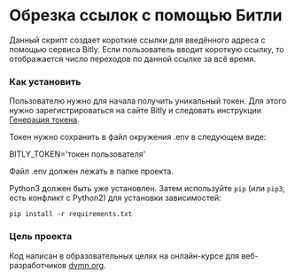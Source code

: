 # Обрезка ссылок с помощью Битли

Данный скрипт создает короткие ссылки для введённого адреса с помощью сервиса Bitly.
Если пользователь вводит короткую ссылку, то отображается число переходов по данной ссылке за всё время.

### Как установить

Пользователю нужно для начала получить уникальный токен. 
Для этого нужно зарегистрироваться на сайте Bitly и следовать инструкции [Генерация токена](https://support.bitly.com/hc/en-us/articles/230647907-How-do-I-generate-an-OAuth-access-token-for-the-Bitly-API-).

Токен нужно сохранить в файл окружения .env в следующем виде:

BITLY_TOKEN='токен пользователя'

Файл .env должен лежать в папке проекта.

Python3 должен быть уже установлен. 
Затем используйте `pip` (или `pip3`, есть конфликт с Python2) для установки зависимостей:
```
pip install -r requirements.txt
```

### Цель проекта

Код написан в образовательных целях на онлайн-курсе для веб-разработчиков [dvmn.org](https://dvmn.org/).
